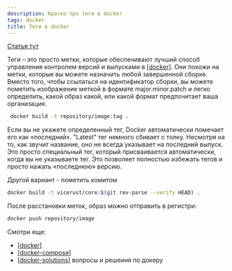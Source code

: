 ```yaml
---
description: Кратко про теги в docker
tags: docker
title: Теги в docker
---
```

[Статья тут](https://cpab.ru/kak-rabotajut-tegi-docker-cloudsavvy-it/)

Теги – это просто метки, которые обеспечивают лучший способ управления контролем версий и выпусками в [[docker]]. Они похожи на метки, которые вы можете назначить любой завершенной сборке. Вместо того, чтобы ссылаться на идентификатор сборки, вы можете пометить изображение меткой в формате major.minor.patch и легко определить, какой образ какой, или какой формат предпочитает ваша организация.

```bash
 docker build -t repository/image:tag .
 ```

 Если вы не укажете определенный тег, Docker автоматически помечает его как «последний». "Latest" тег немного сбивает с толку. Несмотря на то, как звучит название, оно не всегда указывает на последний выпуск. Это просто специальный тег, который присваивается автоматически, когда вы не указываете тег. Это позволяет полностью избежать тегов и просто нажать «последнюю» версию.

 Другой вариант - пометить комитом

 ```bash
 docker build -t vicerust/core:$(git rev-parse --verify HEAD) .
 ```

После расстановки меток, образ можно отправить в регистри:

```bash
docker push repository/image
```

Смотри еще:

- [[docker]]
- [[docker-compose]]
- [[docker-solutions]] вопросы и решеиня по докеру

[//begin]: # "Autogenerated link references for markdown compatibility"
[docker]: ..%2Flists%2Fdocker "Docker"
[docker-compose]: docker-compose "Docker compose"
[docker-solutions]: docker-solutions "docker solutions"
[//end]: # "Autogenerated link references"
